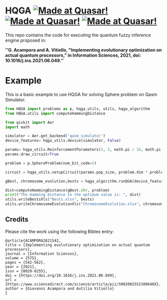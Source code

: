 # HQGA [![Made at Quasar!](https://img.shields.io/badge/Unina-%20QuasarLab-blue)](http://quasar.unina.it) [![Made at Quasar!](https://img.shields.io/badge/Documentation-%20Readthedocs-brightgreen)](https://hqga.readthedocs.io/en/latest/index.html) [![Made at Quasar!](https://img.shields.io/badge/Related-%20Paper-orange)](https://www.sciencedirect.com/science/article/abs/pii/S002002552100640X)

This repo contains the code for executing the quantum fuzzy inference engine proposed in:

**''G. Acampora and A. Vitiello, "Implementing evolutionary optimization on actual quantum processors,"
    in Information Sciences, 2021, doi: 10.1016/j.ins.2021.06.049.''**


# Example
This is a basic example to use HQGA for solving Sphere problem on Qasm Simulator.

```python
from HQGA import problems as p, hqga_utils, utils, hqga_algorithm
from HQGA.utils import computeHammingDistance

from qiskit import Aer
import math

simulator = Aer.get_backend('qasm_simulator')
device_features= hqga_utils.device(simulator, False)

params= hqga_utils.ReinforcementParameters(3, 5, math.pi / 16, math.pi / 16, 0.3)
params.draw_circuit=True

problem = p.SphereProblem(num_bit_code=5)

circuit = hqga_utils.setupCircuit(params.pop_size, problem.dim * problem.num_bit_code)

gBest, chromosome_evolution,bests = hqga_algorithm.runQGA(device_features, circuit, params,problem)

dist=computeHammingDistance(gBest.chr, problem)
print("The Hamming distance to the optimum value is: ", dist)
utils.writeBestsXls("Bests.xlsx", bests)
utils.writeChromosomeEvolutionXls("ChromosomeEvolution.xlsx", chromosome_evolution)
```


## Credits

Please cite the work using the following Bibtex entry:

```text
@article{ACAMPORA2021542,
title = {Implementing evolutionary optimization on actual quantum processors},
journal = {Information Sciences},
volume = {575},
pages = {542-562},
year = {2021},
issn = {0020-0255},
doi = {https://doi.org/10.1016/j.ins.2021.06.049},
url = {https://www.sciencedirect.com/science/article/pii/S002002552100640X},
author = {Giovanni Acampora and Autilia Vitiello}
}

```
